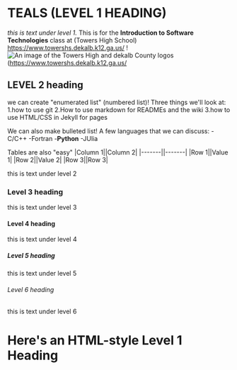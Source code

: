 # TEALS (LEVEL 1 HEADING)

*this is text under level 1.* This is for the **Introduction to Software Technologies** class at (Towers High School) https://www.towershs.dekalb.k12.ga.us/ !
![An image of the Towers High and dekalb County logos](https://www.towershs.dekalb.k12.ga.us/sysimages/logo.png) (https://www.towershs.dekalb.k12.ga.us/
## LEVEL 2 heading
we can create "enumerated list" (numbered list)! Three things we'll look at: 
1.how to use git
2.How to use markdown for READMEs and the wiki
3.how to use HTML/CSS in Jekyll for pages

We can also make bulleted list! A few languages that we can discuss:
-C/C++
-Fortran
-**Python**
-JUlia

Tables are also "easy"
|Column 1||Column 2|
|-------||-------|
|Row 1||Value 1|
|Row 2||Value 2|
|Row 3||Row 3|

this is text under level 2

### Level 3 heading

this is text under level 3

#### Level 4 heading

this is text under level 4

##### Level 5 heading

this is text under level 5

###### Level 6 heading

this is text under level 6

<H1>Here's an HTML-style Level 1 Heading</H1>
